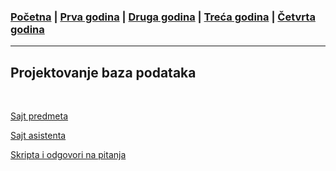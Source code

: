### [Početna](../README.md) | [Prva godina](../main_pages/prva.md) | [Druga godina](../main_pages/druga.md) | [Treća godina](../main_pages/treca.md) | [Četvrta godina](../main_pages/cetvrta.md)

---

## Projektovanje baza podataka

<br>

[Sajt predmeta](https://www.bazepodataka.matf.bg.ac.rs/ProjektovanjeBazaPodataka.html)

[Sajt asistenta](https://poincare.matf.bg.ac.rs/~vasilije.todorovic/pbp.html)

[Skripta i odgovori na pitanja](https://drive.google.com/drive/u/0/folders/1ro0DwIBE6d-rjUTdkxjM_I90R8MhiwgX)
